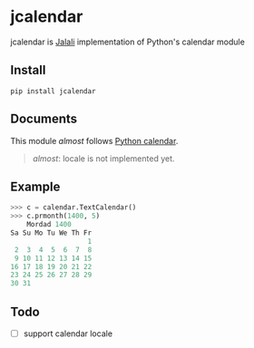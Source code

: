# jcalendar
jcalendar is [Jalali](https://en.wikipedia.org/wiki/Iranian_calendars) implementation of Python's calendar module

## Install

```
pip install jcalendar
```

## Documents

This module *almost* follows [Python calendar](https://docs.python.org/3/library/calendar.html).
> *almost*: locale is not implemented yet.

## Example

```Python console
>>> c = calendar.TextCalendar()
>>> c.prmonth(1400, 5)
    Mordad 1400
Sa Su Mo Tu We Th Fr
                   1
 2  3  4  5  6  7  8
 9 10 11 12 13 14 15
16 17 18 19 20 21 22
23 24 25 26 27 28 29
30 31
```

## Todo
- [ ] support calendar locale


